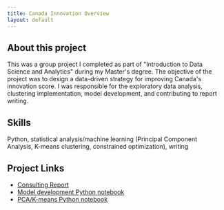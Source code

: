 ```yaml
---
title: Canada Innovation Overview
layout: default
---
```


## About this project 
This was a group project I completed as part of "Introduction to Data Science and Analytics" during my Master's degree. 
The objective of the project was to design a data-driven strategy for improving Canada's innovation score. 
I was responsible for the exploratory data analysis, clustering implementation, model development, and contributing to report writing.

## Skills
Python, statistical analysis/machine learning (Principal Component Analysis, K-means clustering, constrained optimization), writing

## Project Links
- [Consulting Report](ConsultingReport.pdf)
- [Model development Python notebook](Model_Development.ipynb)
- [PCA/K-means Python notebook](MIE1624_Project_PCA_Clustering.ipynb)
